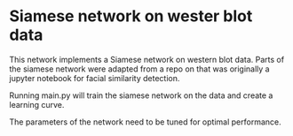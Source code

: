 # Siamese network on wester blot data

This network implements a Siamese network on western blot data. Parts of the siamese network were adapted from a repo on 
that was originally a jupyter notebook for facial similarity detection.

Running main.py will train the siamese network on the data and create a learning curve.

The parameters of the network need to be tuned for optimal performance.